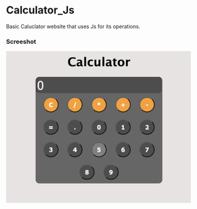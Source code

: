 # Calculator_Js
Basic Caluclator website that uses Js for its operations.

### Screeshot
![Calculator Image](Calculator.png)
